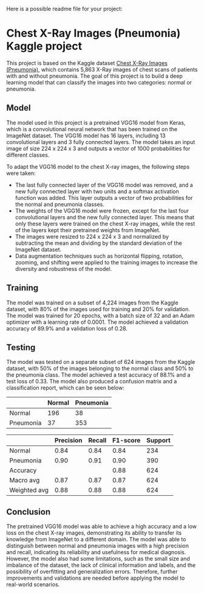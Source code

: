 Here is a possible readme file for your project:

# Chest X-Ray Images (Pneumonia) Kaggle project

This project is based on the Kaggle dataset [Chest X-Ray Images (Pneumonia)](https://www.kaggle.com/paultimothymooney/chest-xray-pneumonia), which contains 5,863 X-Ray images of chest scans of patients with and without pneumonia. The goal of this project is to build a deep learning model that can classify the images into two categories: normal or pneumonia.

## Model

The model used in this project is a pretrained VGG16 model from Keras, which is a convolutional neural network that has been trained on the ImageNet dataset. The VGG16 model has 16 layers, including 13 convolutional layers and 3 fully connected layers. The model takes an input image of size 224 x 224 x 3 and outputs a vector of 1000 probabilities for different classes.

To adapt the VGG16 model to the chest X-ray images, the following steps were taken:

- The last fully connected layer of the VGG16 model was removed, and a new fully connected layer with two units and a softmax activation function was added. This layer outputs a vector of two probabilities for the normal and pneumonia classes.
- The weights of the VGG16 model were frozen, except for the last four convolutional layers and the new fully connected layer. This means that only these layers were trained on the chest X-ray images, while the rest of the layers kept their pretrained weights from ImageNet.
- The images were resized to 224 x 224 x 3 and normalized by subtracting the mean and dividing by the standard deviation of the ImageNet dataset.
- Data augmentation techniques such as horizontal flipping, rotation, zooming, and shifting were applied to the training images to increase the diversity and robustness of the model.

## Training

The model was trained on a subset of 4,224 images from the Kaggle dataset, with 80% of the images used for training and 20% for validation. The model was trained for 20 epochs, with a batch size of 32 and an Adam optimizer with a learning rate of 0.0001. The model achieved a validation accuracy of 89.9% and a validation loss of 0.28.

## Testing

The model was tested on a separate subset of 624 images from the Kaggle dataset, with 50% of the images belonging to the normal class and 50% to the pneumonia class. The model achieved a test accuracy of 88.1% and a test loss of 0.33. The model also produced a confusion matrix and a classification report, which can be seen below:

|              | Normal | Pneumonia |
|--------------|--------|-----------|
| Normal       | 196    | 38        |
| Pneumonia    | 37     | 353       |

|              | Precision | Recall | F1-score | Support |
|--------------|-----------|--------|----------|---------|
| Normal       | 0.84      | 0.84   | 0.84     | 234     |
| Pneumonia    | 0.90      | 0.91   | 0.90     | 390     |
| Accuracy     |           |        | 0.88     | 624     |
| Macro avg    | 0.87      | 0.87   | 0.87     | 624     |
| Weighted avg | 0.88      | 0.88   | 0.88     | 624     |

## Conclusion

The pretrained VGG16 model was able to achieve a high accuracy and a low loss on the chest X-ray images, demonstrating its ability to transfer its knowledge from ImageNet to a different domain. The model was able to distinguish between normal and pneumonia images with a high precision and recall, indicating its reliability and usefulness for medical diagnosis. However, the model also had some limitations, such as the small size and imbalance of the dataset, the lack of clinical information and labels, and the possibility of overfitting and generalization errors. Therefore, further improvements and validations are needed before applying the model to real-world scenarios.
